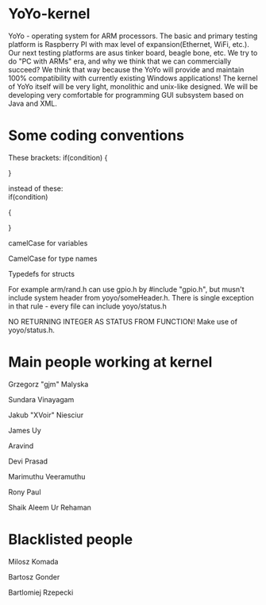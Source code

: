 # YoYo-kernel
YoYo - operating system for ARM processors. The basic and primary testing platform is Raspberry PI with max level of expansion(Ethernet, WiFi, etc.). Our next testing platforms are asus tinker board, beagle bone, etc. We try to do "PC with ARMs" era, and why we think that we can commercially succeed? We think that way because the YoYo will provide and maintain 100% compatibility with currently existing Windows applications! The kernel of YoYo itself will be very light, monolithic and unix-like designed. We will be developing very comfortable for programming GUI subsystem based on Java and XML.

# Some coding conventions

These brackets: if(condition) {

}
                
instead of these:                
if(condition)

{

}

                
camelCase for variables

CamelCase for type names

Typedefs for structs

For example arm/rand.h can use gpio.h by #include "gpio.h", but musn't include system header from yoyo/someHeader.h. There is single exception in that rule - every file can include yoyo/status.h

NO RETURNING INTEGER AS STATUS FROM FUNCTION! Make use of yoyo/status.h.

# Main people working at kernel

Grzegorz "gjm" Malyska

Sundara Vinayagam

Jakub "XVoir" Niesciur

James Uy

Aravind

Devi Prasad

Marimuthu Veeramuthu

Rony Paul

Shaik Aleem Ur Rehaman

# Blacklisted people

Milosz Komada

Bartosz Gonder

Bartlomiej Rzepecki